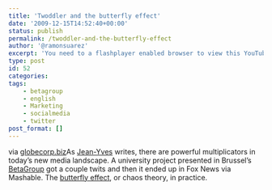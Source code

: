 ```yaml
---
title: 'Twoddler and the butterfly effect'
date: '2009-12-15T14:52:40+00:00'
status: publish
permalink: /twoddler-and-the-butterfly-effect
author: '@ramonsuarez'
excerpt: 'You need to a flashplayer enabled browser to view this YouTube video via globecorp.biz As Jean-Yves writes, there are powerful multiplicators in today''s new media landscape. A university project presented in Brussel''s BetaGroup got a couple twits ...'
type: post
id: 52
categories:
tags:
    - betagroup
    - english
    - Marketing
    - socialmedia
    - twitter
post_format: []
---
```

via [globecorp.biz](http://globecorp.biz/287/2009/the-butterfly-effect-of-twitter-make-a-small-showcase-in-brussels-end-up-overnight-on-fox-news/)</div>As [Jean-Yves](http://twitter.com/JeanYves) writes, there are powerful multiplicators in today’s new media landscape. A university project presented in Brussel’s [BetaGroup](http://www.betagrouop.be) got a couple twits and then it ended up in Fox News via Mashable. The [butterfly effect](http://en.wikipedia.org/wiki/Butterfly_effect), or chaos theory, in practice.

</div>